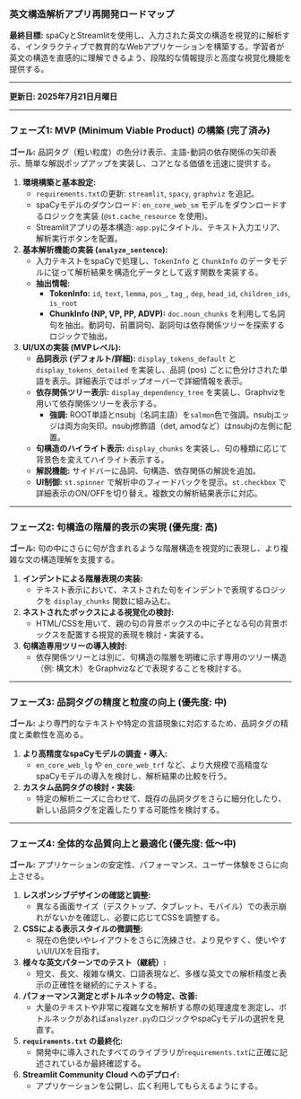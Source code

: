 

### 英文構造解析アプリ再開発ロードマップ

**最終目標:** spaCyとStreamlitを使用し、入力された英文の構造を視覚的に解析する、インタラクティブで教育的なWebアプリケーションを構築する。学習者が英文の構造を直感的に理解できるよう、段階的な情報提示と高度な視覚化機能を提供する。

---

**更新日: 2025年7月21日月曜日**

---

### フェーズ1: MVP (Minimum Viable Product) の構築 (完了済み)

**ゴール:** 品詞タグ（粗い粒度）の色分け表示、主語-動詞の依存関係の矢印表示、簡単な解説ポップアップを実装し、コアとなる価値を迅速に提供する。

1.  **環境構築と基本設定:**
    *   `requirements.txt`の更新: `streamlit`, `spacy`, `graphviz` を追記。
    *   spaCyモデルのダウンロード: `en_core_web_sm` モデルをダウンロードするロジックを実装 (`@st.cache_resource` を使用)。
    *   Streamlitアプリの基本構造: `app.py`にタイトル、テキスト入力エリア、解析実行ボタンを配置。
2.  **基本解析機能の実装 (`analyze_sentence`):**
    *   入力テキストをspaCyで処理し、`TokenInfo` と `ChunkInfo` のデータモデルに従って解析結果を構造化データとして返す関数を実装する。
    *   **抽出情報:**
        *   **TokenInfo:** `id`, `text`, `lemma`, `pos_`, `tag_`, `dep`, `head_id`, `children_ids`, `is_root`
        *   **ChunkInfo (NP, VP, PP, ADVP):** `doc.noun_chunks` を利用して名詞句を抽出。動詞句、前置詞句、副詞句は依存関係ツリーを探索するロジックで抽出。
3.  **UI/UXの実装 (MVPレベル):**
    *   **品詞表示 (デフォルト/詳細):** `display_tokens_default` と `display_tokens_detailed` を実装し、品詞 (pos) ごとに色分けされた単語を表示。詳細表示ではポップオーバーで詳細情報を表示。
    *   **依存関係ツリー表示:** `display_dependency_tree` を実装し、Graphvizを用いて依存関係ツリーを表示する。
        *   **強調:** ROOT単語とnsubj（名詞主語）を`salmon`色で強調。nsubjエッジは両方向矢印。nsubj修飾語（det, amodなど）はnsubjの左側に配置。
    *   **句構造のハイライト表示:** `display_chunks` を実装し、句の種類に応じて背景色を変えてハイライト表示する。
    *   **解説機能:** サイドバーに品詞、句構造、依存関係の解説を追加。
    *   **UI制御:** `st.spinner` で解析中のフィードバックを提示。`st.checkbox` で詳細表示のON/OFFを切り替え。複数文の解析結果表示に対応。

---

### フェーズ2: 句構造の階層的表示の実現 (優先度: 高)

**ゴール:** 句の中にさらに句が含まれるような階層構造を視覚的に表現し、より複雑な文の構造理解を支援する。

1.  **インデントによる階層表現の実装:**
    *   テキスト表示において、ネストされた句をインデントで表現するロジックを `display_chunks` 関数に組み込む。
2.  **ネストされたボックスによる視覚化の検討:**
    *   HTML/CSSを用いて、親の句の背景ボックスの中に子となる句の背景ボックスを配置する視覚的表現を検討・実装する。
3.  **句構造専用ツリーの導入検討:**
    *   依存関係ツリーとは別に、句構造の階層を明確に示す専用のツリー構造（例: 構文木）をGraphvizなどで表現することを検討する。

---

### フェーズ3: 品詞タグの精度と粒度の向上 (優先度: 中)

**ゴール:** より専門的なテキストや特定の言語現象に対応するため、品詞タグの精度と柔軟性を高める。

1.  **より高精度なspaCyモデルの調査・導入:**
    *   `en_core_web_lg` や `en_core_web_trf` など、より大規模で高精度なspaCyモデルの導入を検討し、解析結果の比較を行う。
2.  **カスタム品詞タグの検討・実装:**
    *   特定の解析ニーズに合わせて、既存の品詞タグをさらに細分化したり、新しい品詞タグを定義したりする可能性を検討する。

---

### フェーズ4: 全体的な品質向上と最適化 (優先度: 低〜中)

**ゴール:** アプリケーションの安定性、パフォーマンス、ユーザー体験をさらに向上させる。

1.  **レスポンシブデザインの確認と調整:**
    *   異なる画面サイズ（デスクトップ、タブレット、モバイル）での表示崩れがないかを確認し、必要に応じてCSSを調整する。
2.  **CSSによる表示スタイルの微調整:**
    *   現在の色使いやレイアウトをさらに洗練させ、より見やすく、使いやすいUI/UXを目指す。
3.  **様々な英文パターンでのテスト（継続）:**
    *   短文、長文、複雑な構文、口語表現など、多様な英文での解析精度と表示の正確性を継続的にテストする。
4.  **パフォーマンス測定とボトルネックの特定、改善:**
    *   大量のテキストや非常に複雑な文を解析する際の処理速度を測定し、ボトルネックがあれば`analyzer.py`のロジックやspaCyモデルの選択を見直す。
5.  **`requirements.txt` の最終化:**
    *   開発中に導入されたすべてのライブラリが`requirements.txt`に正確に記述されているか最終確認する。
6.  **Streamlit Community Cloud へのデプロイ:**
    *   アプリケーションを公開し、広く利用してもらえるようにする。
